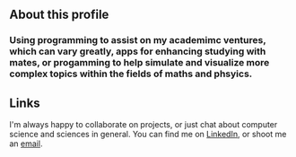 ## About this profile
### Using programming to assist on my academimc ventures, which can vary greatly, apps for enhancing studying with mates, or progamming to help simulate and visualize more complex topics within the fields of maths and phsyics. 

## Links

I'm always happy to collaborate on projects, or just chat about computer science and sciences in general. 
You can find me on [LinkedIn](https://www.linkedin.com/in/tern-folbaek-93a7b8224/), or shoot me an [email](mailto:tfolbaek@gmail.com).


